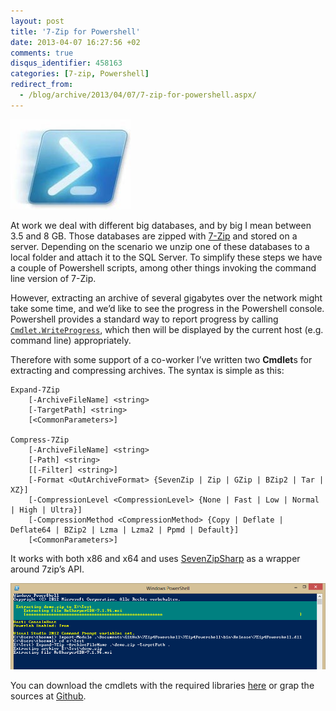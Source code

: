 ```yaml
---
layout: post
title: '7-Zip for Powershell'
date: 2013-04-07 16:27:56 +02
comments: true
disqus_identifier: 458163
categories: [7-zip, Powershell]
redirect_from:
  - /blog/archive/2013/04/07/7-zip-for-powershell.aspx/
---
```


![powershell\_logo](/files/archive/powershell_logo.jpg "powershell_logo")

At work we deal with different big databases, and by big I mean between 3.5 and 8 GB. Those databases are zipped with [7-Zip](http://7-zip.org/) and stored on a server. Depending on the scenario we unzip one of these databases to a local folder and attach it to the SQL Server. To simplify these steps we have a couple of Powershell scripts, among other things invoking the command line version of 7-Zip.

However, extracting an archive of several gigabytes over the network might take some time, and we’d like to see the progress in the Powershell console. Powershell provides a standard way to report progress by calling [`Cmdlet.WriteProgress`](http://msdn.microsoft.com/en-us/library/system.management.automation.cmdlet.writeprogress(v=vs.85).aspx), which then will be displayed by the current host (e.g. command line) appropriately.

Therefore with some support of a co-worker I’ve written two **Cmdlet**s for extracting and compressing archives. The syntax is simple as this:

    Expand-7Zip
        [-ArchiveFileName] <string>
        [-TargetPath] <string>
        [<CommonParameters>]

    Compress-7Zip 
        [-ArchiveFileName] <string> 
        [-Path] <string>
        [[-Filter] <string>]
        [-Format <OutArchiveFormat> {SevenZip | Zip | GZip | BZip2 | Tar | XZ}]
        [-CompressionLevel <CompressionLevel> {None | Fast | Low | Normal | High | Ultra}]
        [-CompressionMethod <CompressionMethod> {Copy | Deflate | Deflate64 | BZip2 | Lzma | Lzma2 | Ppmd | Default}]
        [<CommonParameters>]

It works with both x86 and x64 and uses [SevenZipSharp](https://sevenzipsharp.codeplex.com/) as a wrapper around 7zip’s API.

![7zip4powershell](/files/archive/7zip4powershell.png "7zip4powershell")

You can download the cmdlets with the required libraries [here](/files/archive/7Zip4Powershell.zip) or grap the sources at [Github](https://github.com/thoemmi/7Zip4Powershell).


